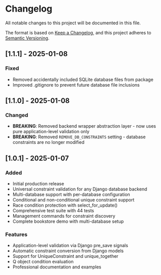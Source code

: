 # Changelog

All notable changes to this project will be documented in this file.

The format is based on [Keep a Changelog](https://keepachangelog.com/en/1.0.0/),
and this project adheres to [Semantic Versioning](https://semver.org/spec/v2.0.0.html).

## [1.1.1] - 2025-01-08

### Fixed
- Removed accidentally included SQLite database files from package
- Improved .gitignore to prevent future database file inclusions

## [1.1.0] - 2025-01-08

### Changed
- **BREAKING**: Removed backend wrapper abstraction layer - now uses pure application-level validation only
- **BREAKING**: Removed `REMOVE_DB_CONSTRAINTS` setting - database constraints are no longer modified

## [1.0.1] - 2025-01-07

### Added
- Initial production release
- Universal constraint validation for any Django database backend
- Multi-database support with per-database configuration
- Conditional and non-conditional unique constraint support
- Race condition protection with select_for_update()
- Comprehensive test suite with 44 tests
- Management commands for constraint discovery
- Complete bookstore demo with multi-database setup

### Features
- Application-level validation via Django pre_save signals
- Automatic constraint conversion from Django models
- Support for UniqueConstraint and unique_together
- Q object condition evaluation
- Professional documentation and examples
